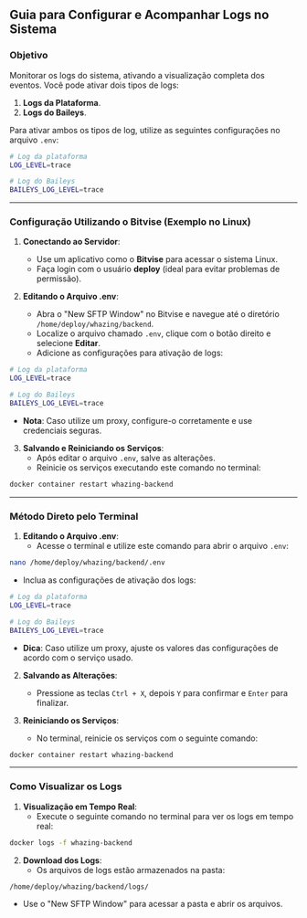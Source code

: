 ## **Guia para Configurar e Acompanhar Logs no Sistema**

### **Objetivo**

Monitorar os logs do sistema, ativando a visualização completa dos eventos. Você pode ativar dois tipos de logs:
1. **Logs da Plataforma**.
2. **Logs do Baileys**.

Para ativar ambos os tipos de log, utilize as seguintes configurações no arquivo `.env`:

```bash
# Log da plataforma
LOG_LEVEL=trace

# Log do Baileys
BAILEYS_LOG_LEVEL=trace
```

---

### **Configuração Utilizando o Bitvise (Exemplo no Linux)**

1. **Conectando ao Servidor**:
   - Use um aplicativo como o **Bitvise** para acessar o sistema Linux.
   - Faça login com o usuário **deploy** (ideal para evitar problemas de permissão).

2. **Editando o Arquivo .env**:
   - Abra o "New SFTP Window" no Bitvise e navegue até o diretório `/home/deploy/whazing/backend`.
   - Localize o arquivo chamado `.env`, clique com o botão direito e selecione **Editar**.
   - Adicione as configurações para ativação de logs:

```bash
# Log da plataforma
LOG_LEVEL=trace

# Log do Baileys
BAILEYS_LOG_LEVEL=trace
```

   - **Nota**: Caso utilize um proxy, configure-o corretamente e use credenciais seguras.

3. **Salvando e Reiniciando os Serviços**:
   - Após editar o arquivo `.env`, salve as alterações.
   - Reinicie os serviços executando este comando no terminal:

```bash
docker container restart whazing-backend
```

---

### **Método Direto pelo Terminal**

1. **Editando o Arquivo .env**:
   - Acesse o terminal e utilize este comando para abrir o arquivo `.env`:

```bash
nano /home/deploy/whazing/backend/.env
```

   - Inclua as configurações de ativação dos logs:

```bash
# Log da plataforma
LOG_LEVEL=trace

# Log do Baileys
BAILEYS_LOG_LEVEL=trace
```

   - **Dica**: Caso utilize um proxy, ajuste os valores das configurações de acordo com o serviço usado.

2. **Salvando as Alterações**:
   - Pressione as teclas `Ctrl + X`, depois `Y` para confirmar e `Enter` para finalizar.

3. **Reiniciando os Serviços**:
   - No terminal, reinicie os serviços com o seguinte comando:

```bash
docker container restart whazing-backend
```

---

### **Como Visualizar os Logs**

1. **Visualização em Tempo Real**:
   - Execute o seguinte comando no terminal para ver os logs em tempo real:

```bash
docker logs -f whazing-backend
```

2. **Download dos Logs**:
   - Os arquivos de logs estão armazenados na pasta:

```bash
/home/deploy/whazing/backend/logs/
```

   - Use o "New SFTP Window" para acessar a pasta e abrir os arquivos.
